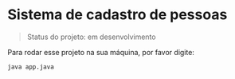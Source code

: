 <h1> Sistema de cadastro de pessoas </h1>

> Status do projeto: em desenvolvimento 

Para rodar esse projeto na sua máquina, por favor digite:

```
java app.java
```

